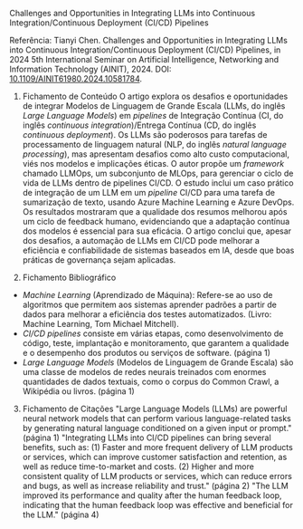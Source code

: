 Challenges and Opportunities in Integrating LLMs into Continuous Integration/Continuous Deployment (CI/CD) Pipelines

Referência:
Tianyi Chen. Challenges and Opportunities in Integrating LLMs into Continuous Integration/Continuous Deployment (CI/CD) Pipelines, in 2024 5th International Seminar on Artificial Intelligence, Networking and Information Technology (AINIT), 2024. DOI: [10.1109/AINIT61980.2024.10581784](https://ieeexplore.ieee.org/abstract/document/10581784?casa_token=NKhQG0990vsAAAAA:W3CUGj4LP9IBfO7BhwSERm7yJYO2CbgQ7jKEp7OXwmWnH3hhDE_h1X1brxrCGrRqbNBFWFXxl36u).

1. Fichamento de Conteúdo
O artigo explora os desafios e oportunidades de integrar Modelos de Linguagem de Grande Escala (LLMs, do inglês *Large Language Models*) em *pipelines* de Integração Contínua (CI, do inglês *continuous integration*)/Entrega Contínua (CD, do inglês *continuous deployment*). Os LLMs são poderosos para tarefas de processamento de linguagem natural (NLP, do inglês *natural language processing*), mas apresentam desafios como alto custo computacional, viés nos modelos e implicações éticas. O autor propõe um *framework* chamado LLMOps, um subconjunto de MLOps, para gerenciar o ciclo de vida de LLMs dentro de pipelines CI/CD. O estudo inclui um caso prático de integração de um LLM em um *pipeline* CI/CD para uma tarefa de sumarização de texto, usando Azure Machine Learning e Azure DevOps. Os resultados mostraram que a qualidade dos resumos melhorou após um ciclo de feedback humano, evidenciando que a adaptação contínua dos modelos é essencial para sua eficácia. O artigo conclui que, apesar dos desafios, a automação de LLMs em CI/CD pode melhorar a eficiência e confiabilidade de sistemas baseados em IA, desde que boas práticas de governança sejam aplicadas.

2. Fichamento Bibliográfico
- *Machine Learning* (Aprendizado de Máquina): Refere-se ao uso de algoritmos que permitem aos sistemas aprender padrões a partir de dados para melhorar a eficiência dos testes automatizados.  (Livro: Machine Learning, Tom Michael Mitchell).
- *CI/CD pipelines* consiste em várias etapas, como desenvolvimento de código, teste, implantação e monitoramento, que garantem a qualidade e o desempenho dos produtos ou serviços de software. (página 1)
- *Large Language Models* (Modelos de Linguagem de Grande Escala) são uma classe de modelos de redes neurais treinados com enormes quantidades de dados textuais, como o corpus do Common Crawl, a Wikipédia ou livros. (página 1)

3. Fichamento de Citações
"Large Language Models (LLMs) are powerful neural network models that can perform various language-related tasks by generating natural language conditioned on a given input or prompt." (página 1)
"Integrating LLMs into CI/CD pipelines can bring several benefits, such as: (1) Faster and more frequent delivery of LLM products or services, which can improve customer satisfaction and retention, as well as reduce time-to-market and costs. (2) Higher and more consistent quality of LLM products or services, which can reduce errors and bugs, as well as increase reliability and trust." (página 2)
"The LLM improved its performance and quality after the human feedback loop, indicating that the human feedback loop was effective and beneficial for the LLM." (página 4)